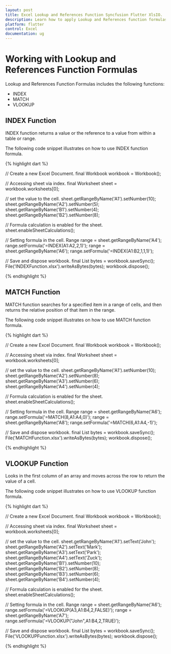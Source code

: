 ```yaml
---
layout: post
title: Excel Lookup and References Function Syncfusion Flutter XlsIO.
description: Learn how to apply Lookup and References function formulas and to calculate value in the cells of Excel worksheet using Syncfusion Flutter XlsIO. 
platform: flutter
control: Excel
documentation: ug
---
```


# Working with Lookup and References Function Formulas

Lookup and References Function Formulas includes the following functions:

* INDEX
* MATCH
* VLOOKUP

## INDEX Function

INDEX function returns a value or the reference to a value from within a table or range.

The following code snippet illustrates on how to use INDEX function formula.

{% highlight dart %}

// Create a new Excel Document.
final Workbook workbook = Workbook();

// Accessing sheet via index.
final Worksheet sheet = workbook.worksheets[0];

// set the value to the cell.
sheet.getRangeByName('A1').setNumber(10);
sheet.getRangeByName('A2').setNumber(5);
sheet.getRangeByName('B1').setNumber(4);
sheet.getRangeByName('B2').setNumber(8);

// Formula calculation is enabled for the sheet.
sheet.enableSheetCalculations();

// Setting formula in the cell.
Range range = sheet.getRangeByName('A4');
range.setFormula('=INDEX(A1:A2,2,1)');
range = sheet.getRangeByName('A6');
range.setFormula('=INDEX(A1:B2,1,1,1)');

// Save and dispose workbook.
final List<int> bytes = workbook.saveSync();
File('INDEXFunction.xlsx').writeAsBytes(bytes);
workbook.dispose();

{% endhighlight %}

## MATCH Function

MATCH function searches for a specified item in a range of cells, and then returns the relative position of that item in the range.

The following code snippet illustrates on how to use MATCH function formula.

{% highlight dart %}


// Create a new Excel Document.
final Workbook workbook = Workbook();

// Accessing sheet via index.
final Worksheet sheet = workbook.worksheets[0];

// set the value to the cell.
sheet.getRangeByName('A1').setNumber(10);
sheet.getRangeByName('A2').setNumber(8);
sheet.getRangeByName('A3').setNumber(6);
sheet.getRangeByName('A4').setNumber(4);

// Formula calculation is enabled for the sheet.
sheet.enableSheetCalculations();

// Setting formula in the cell.
Range range = sheet.getRangeByName('A6');
range.setFormula('=MATCH(8,A1:A4,0)');
range = sheet.getRangeByName('A8');
range.setFormula('=MATCH(6,A1:A4,-1)');

// Save and dispose workbook.
final List<int> bytes = workbook.saveSync();
File('MATCHFunction.xlsx').writeAsBytes(bytes);
workbook.dispose();

{% endhighlight %}

## VLOOKUP Function

Looks in the first column of an array and moves across the row to return the value of a cell.

The following code snippet illustrates on how to use VLOOKUP function formula.

{% highlight dart %}

// Create a new Excel Document.
final Workbook workbook = Workbook();

// Accessing sheet via index.
final Worksheet sheet = workbook.worksheets[0];

// set the value to the cell.
sheet.getRangeByName('A1').setText('John');
sheet.getRangeByName('A2').setText('Mark');
sheet.getRangeByName('A3').setText('Park');
sheet.getRangeByName('A4').setText('Zuck');
sheet.getRangeByName('B1').setNumber(10);
sheet.getRangeByName('B2').setNumber(8);
sheet.getRangeByName('B3').setNumber(6);
sheet.getRangeByName('B4').setNumber(4);

// Formula calculation is enabled for the sheet.
sheet.enableSheetCalculations();

// Setting formula in the cell.
Range range = sheet.getRangeByName('A6');
range.setFormula('=VLOOKUP(A3,A1:B4,2,FALSE)');
range = sheet.getRangeByName('A7');
range.setFormula('=VLOOKUP("John",A1:B4,2,TRUE)');

// Save and dispose workbook.
final List<int> bytes = workbook.saveSync();
File('VLOOKUPFunction.xlsx').writeAsBytes(bytes);
workbook.dispose();

{% endhighlight %}




